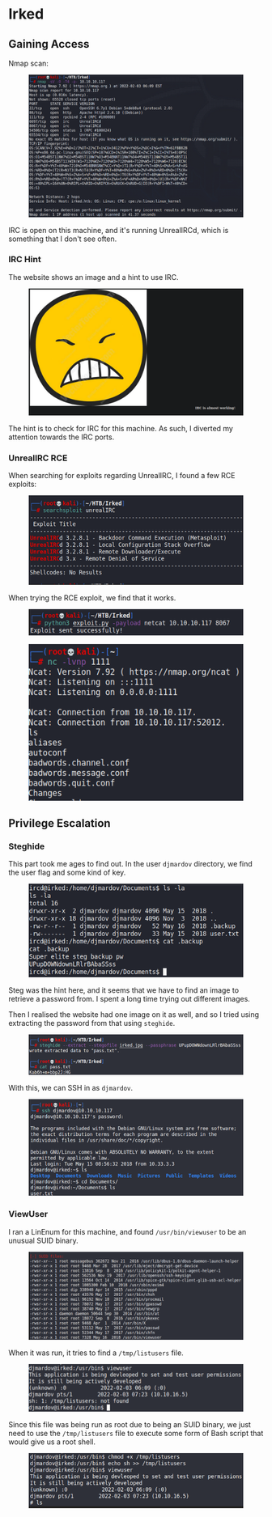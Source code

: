 # Irked

## Gaining Access

Nmap scan:

<figure><img src="../../../.gitbook/assets/image (1262).png" alt=""><figcaption></figcaption></figure>

IRC is open on this machine, and it's running UnrealIRCd, which is something that I don't see often.

### IRC Hint&#x20;

The website shows an image and a hint to use IRC.

<figure><img src="../../../.gitbook/assets/image (150).png" alt=""><figcaption></figcaption></figure>

The hint is to check for IRC for this machine. As such, I diverted my attention towards the IRC ports.

### UnrealIRC RCE

When searching for exploits regarding UnrealIRC, I found a few RCE exploits:

<figure><img src="../../../.gitbook/assets/image (1781).png" alt=""><figcaption></figcaption></figure>

When trying the RCE exploit, we find that it works.

<figure><img src="../../../.gitbook/assets/image (3900).png" alt=""><figcaption></figcaption></figure>

<figure><img src="../../../.gitbook/assets/image (3123).png" alt=""><figcaption></figcaption></figure>

## Privilege Escalation

### Steghide

This part took me ages to find out. In the user `djmardov` directory, we find the user flag and some kind of key.

<figure><img src="../../../.gitbook/assets/image (1468).png" alt=""><figcaption></figcaption></figure>

Steg was the hint here, and it seems that we have to find an image to retrieve a password from. I spent a long time trying out different images.&#x20;

Then I realised the website had one image on it as well, and so I tried using extracting the password from that using `steghide`.

<figure><img src="../../../.gitbook/assets/image (3574).png" alt=""><figcaption></figcaption></figure>

With this, we can SSH in as `djmardov`.

<figure><img src="../../../.gitbook/assets/image (2309).png" alt=""><figcaption></figcaption></figure>

### ViewUser

I ran a LinEnum for this machine, and found `/usr/bin/viewuser` to be an unusual SUID binary.

<figure><img src="../../../.gitbook/assets/image (3569).png" alt=""><figcaption></figcaption></figure>

When it was run, it tries to find a `/tmp/listusers` file.

<figure><img src="../../../.gitbook/assets/image (1445).png" alt=""><figcaption></figcaption></figure>

Since this file was being run as root due to being an SUID binary, we just need to use the `/tmp/listusers` file to execute some form of Bash script that would give us a root shell.

<figure><img src="../../../.gitbook/assets/image (1464).png" alt=""><figcaption></figcaption></figure>
